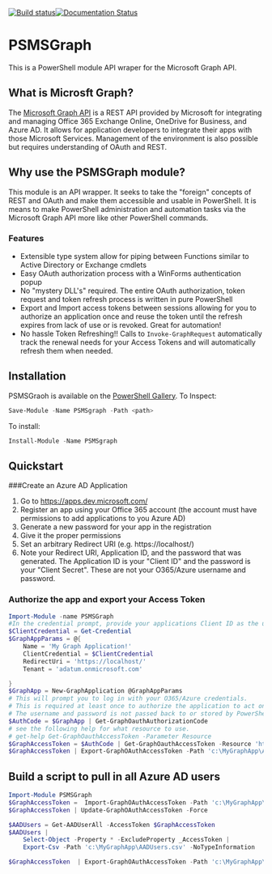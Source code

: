 [![Build status](https://ci.appveyor.com/api/projects/status/3vamqyscyp0yddof/branch/master?svg=true)](https://ci.appveyor.com/project/markekraus/psmsgraph/branch/master)[![Documentation Status](https://readthedocs.org/projects/psmsgraph/badge/?version=latest)](http://psmsgraph.readthedocs.io/en/latest/?badge=latest)
# PSMSGraph
This is a PowerShell module API wraper for the Microsoft Graph API. 

## What is Microsft Graph?

The [Microsoft Graph API](https://graph.microsoft.io/) is a REST API provided by Microsoft for integrating and managing Office 365 Exchange Online, OneDrive for Business, and Azure AD. It allows for application developers to integrate their apps with those Microsoft Services. Management of the environment is also possible but requires understanding of OAuth and REST.

## Why use the PSMSGraph module?

This module is an API wrapper. It seeks to take the "foreign" concepts of REST and OAuth and make them accessible and usable in PowerShell. It is means to make PowerShell administration and automation tasks via the Microsoft Graph API more like other PowerShell commands.

### Features

* Extensible type system allow for piping between Functions similar to Active Directory or Exchange cmdlets
* Easy OAuth authorization process with a WinForms authentication popup
* No "mystery DLL's" required. The entire OAuth authorization, token request and token refresh process is written in pure PowerShell
* Export and Import access tokens between sessions allowing for you to authorize an application once and reuse the token until the refresh expires from lack of use or is revoked. Great for automation!
* No hassle Token Refreshing!! Calls to ```Invoke-GraphRequest``` automatically track the renewal needs for your Access Tokens and will automatically refresh them when needed.

## Installation
PSMSGraoh is available on the [PowerShell Gallery](https://www.powershellgallery.com/packages/psmsgraph/). 
To Inspect:
```powershell
Save-Module -Name PSMSgraph -Path <path> 
```
To install:
```powershell
Install-Module -Name PSMSgraph 
```

## Quickstart

###Create an Azure AD Application
 1. Go to https://apps.dev.microsoft.com/
 2. Register an app using your Office 365 account (the account must have permissions to add applications to you Azure AD)
 3. Generate a new password for your app in the registration
 4. Give it the proper permissions
 5. Set an arbitrary Redirect URI (e.g. https://localhost/)
 5. Note your Redirect URI, Application ID, and the password that was generated. The Application ID is your "Client ID" and the password is your "Client Secret". These are not your O365/Azure username and password.

### Authorize the app and export your Access Token
```powershell
Import-Module -name PSMSGraph
#In the credential prompt, provide your applications Client ID as the username and Client Secret as the password
$ClientCredential = Get-Credential
$GraphAppParams = @{
    Name = 'My Graph Application!'
    ClientCredential = $ClientCredential
    RedirectUri = 'https://localhost/'
    Tenant = 'adatum.onmicrosoft.com'

}
$GraphApp = New-GraphApplication @GraphAppParams
# This will prompt you to log in with your O365/Azure credentials. 
# This is required at least once to authorize the application to act on behalf of your account
# The username and password is not passed back to or stored by PowerShell.
$AuthCode = $GraphApp | Get-GraphOauthAuthorizationCode 
# see the following help for what resource to use. 
# get-help Get-GraphOauthAccessToken -Parameter Resource
$GraphAccessToken = $AuthCode | Get-GraphOauthAccessToken -Resource 'https://graph.windows.net'
$GraphAccessToken | Export-GraphOAuthAccessToken -Path 'c:\MyGraphApp\AccessToken.XML'
```

## Build a script to pull in all Azure AD users
```powershell
Import-Module PSMSGraph
$GraphAccessToken =  Import-GraphOAuthAccessToken -Path 'c:\MyGraphApp\AccessToken.XML'
$GraphAccessToken | Update-GraphOAuthAccessToken -Force

$AADUsers = Get-AADUserAll -AccessToken $GraphAccessToken
$AADUsers | 
    Select-Object -Property * -ExcludeProperty _AccessToken | 
    Export-Csv -Path 'c:\MyGraphApp\AADUsers.csv' -NoTypeInformation

$GraphAccessToken  | Export-GraphOAuthAccessToken -Path 'c:\MyGraphApp\AccessToken.XML'
```
